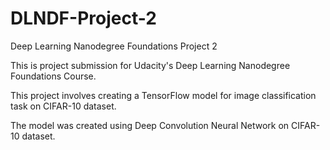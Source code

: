 # DLNDF-Project-2
Deep Learning Nanodegree Foundations Project 2

This is project submission for Udacity's Deep Learning Nanodegree Foundations Course. 

This project involves creating a TensorFlow model for image classification task on CIFAR-10 dataset.

The model was created using Deep Convolution Neural Network on CIFAR-10 dataset.

